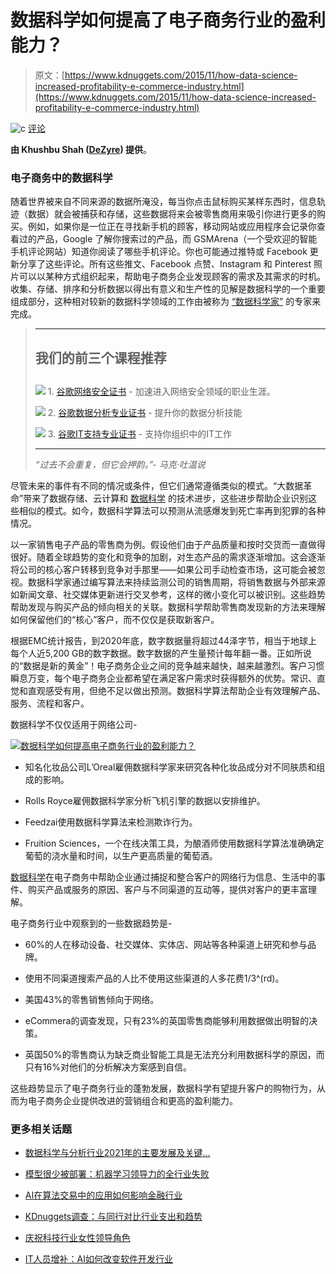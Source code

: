 # 数据科学如何提高了电子商务行业的盈利能力？

> 原文：[https://www.kdnuggets.com/2015/11/how-data-science-increased-profitability-e-commerce-industry.html](https://www.kdnuggets.com/2015/11/how-data-science-increased-profitability-e-commerce-industry.html)

![c](../Images/3d9c022da2d331bb56691a9617b91b90.png) [评论](/2015/11/how-data-science-increased-profitability-e-commerce-industry.html/2#comments)

**由 Khushbu Shah ([DeZyre]( http://www.dezyre.com/data-science-training-online/)) 提供**。

### **电子商务中的数据科学**

随着世界被来自不同来源的数据所淹没，每当你点击鼠标购买某样东西时，信息轨迹（数据）就会被捕获和存储，这些数据将来会被零售商用来吸引你进行更多的购买。例如，如果你是一位正在寻找新手机的顾客，移动网站或应用程序会记录你查看过的产品，Google 了解你搜索过的产品，而 GSMArena（一个受欢迎的智能手机评论网站）知道你阅读了哪些手机评论。你也可能通过推特或 Facebook 更新分享了这些评论。所有这些推文、Facebook 点赞、Instagram 和 Pinterest 照片可以以某种方式组织起来，帮助电子商务企业发现顾客的需求及其需求的时机。收集、存储、排序和分析数据以得出有意义和生产性的见解是数据科学的一个重要组成部分，这种相对较新的数据科学领域的工作由被称为 [“数据科学家”](http://www.dezyre.com/article/data-scientist-skills-must-have-s/134 "成为数据科学家需要哪些技能") 的专家来完成。

> * * *
> 
> ## 我们的前三个课程推荐
> ## 
> ![](../Images/0244c01ba9267c002ef39d4907e0b8fb.png) 1\. [谷歌网络安全证书](https://www.kdnuggets.com/google-cybersecurity) - 加速进入网络安全领域的职业生涯。
> 
> ![](../Images/e225c49c3c91745821c8c0368bf04711.png) 2\. [谷歌数据分析专业证书](https://www.kdnuggets.com/google-data-analytics) - 提升你的数据分析技能
> 
> ![](../Images/0244c01ba9267c002ef39d4907e0b8fb.png) 3\. [谷歌IT支持专业证书](https://www.kdnuggets.com/google-itsupport) - 支持你组织中的IT工作
> 
> * * *
> 
> *“过去不会重复，但它会押韵。”- 马克·吐温说*

尽管未来的事件有不同的情况或条件，但它们通常遵循类似的模式。“大数据革命”带来了数据存储、云计算和 [数据科学](http://www.dezyre.com/article/-data-science-hottest-technology-trend-of-2015/164 "什么是数据科学") 的技术进步，这些进步帮助企业识别这些相似的模式。如今，数据科学算法可以预测从流感爆发到死亡率再到犯罪的各种情况。

以一家销售电子产品的零售商为例。假设他们由于产品质量和按时交货而一直做得很好。随着全球趋势的变化和竞争的加剧，对生态产品的需求逐渐增加。这会逐渐将公司的核心客户转移到竞争对手那里——如果公司手动检查市场，这可能会被忽视。数据科学家通过编写算法来持续监测公司的销售周期，将销售数据与外部来源如新闻文章、社交媒体更新进行交叉参考，这样的微小变化可以被识别。这些趋势帮助发现与购买产品的倾向相关的关联。数据科学帮助零售商发现新的方法来理解如何保留他们的“核心”客户，而不仅仅是获取新客户。

根据EMC统计报告，到2020年底，数字数据量将超过44泽字节，相当于地球上每个人近5,200 GB的数字数据。数字数据的产生量预计每年翻一番。正如所说的“数据是新的黄金”！电子商务企业之间的竞争越来越快，越来越激烈。客户习惯瞬息万变，每个电子商务企业都希望在满足客户需求时获得额外的优势。常识、直觉和直观感受有用，但绝不足以做出预测。数据科学算法帮助企业有效理解产品、服务、流程和客户。

数据科学不仅仅适用于网络公司-

[![数据科学如何提高电子商务行业的盈利能力？](../Images/3337933fee448f85c5a7a5c784f0ebb0.png "数据科学如何提高电子商务行业的盈利能力？")](http://www.dezyre.com/data-science-in-python/36)

+   知名化妆品公司L’Oreal雇佣数据科学家来研究各种化妆品成分对不同肤质和组成的影响。

+   Rolls Royce雇佣数据科学家分析飞机引擎的数据以安排维护。

+   Feedzai使用数据科学算法来检测欺诈行为。

+   Fruition Sciences，一个在线决策工具，为酿酒师使用数据科学算法准确确定葡萄的浇水量和时间，以生产更高质量的葡萄酒。

[数据科学](http://www.dezyre.com/data-science-in-python/36 "Python编程课程中的数据科学")在电子商务中帮助企业通过捕捉和整合客户的网络行为信息、生活中的事件、购买产品或服务的原因、客户与不同渠道的互动等，提供对客户的更丰富理解。

电子商务行业中观察到的一些数据趋势是-

+   60%的人在移动设备、社交媒体、实体店、网站等各种渠道上研究和参与品牌。

+   使用不同渠道搜索产品的人比不使用这些渠道的人多花费1/3^(rd)。

+   美国43%的零售销售倾向于网络。

+   eCommera的调查发现，只有23%的英国零售商能够利用数据做出明智的决策。

+   英国50%的零售商认为缺乏商业智能工具是无法充分利用数据科学的原因，而只有16%对他们的分析解决方案感到自信。

这些趋势显示了电子商务行业的蓬勃发展，数据科学有望提升客户的购物行为，从而为电子商务企业提供改进的营销组合和更高的盈利能力。

### 更多相关话题

+   [数据科学与分析行业2021年的主要发展及关键…](https://www.kdnuggets.com/2021/12/developments-predictions-data-science-analytics-industry.html)

+   [模型很少被部署：机器学习领导力的全行业失败](https://www.kdnuggets.com/2022/01/models-rarely-deployed-industrywide-failure-machine-learning-leadership.html)

+   [AI在算法交易中的应用如何影响金融行业](https://www.kdnuggets.com/2022/04/adoption-ai-algorithmic-trading-affected-finance-industry.html)

+   [KDnuggets调查：与同行对比行业支出和趋势](https://www.kdnuggets.com/2023/02/kdnuggets-survey-industry-spend-trends.html)

+   [庆祝科技行业女性领导角色](https://www.kdnuggets.com/2022/07/celebrating-women-leadership-roles-tech-industry.html)

+   [IT人员增补：AI如何改变软件开发行业](https://www.kdnuggets.com/2023/05/staff-augmentation-ai-changing-software-development-industry.html)
